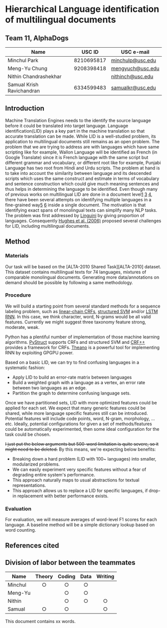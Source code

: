 # Hierarchical Language identification of multilingual documents

## Team 11, AlphaDogs
| Name                      | USC ID     | USC e-mail       |
|---------------------------|------------|------------------|
| Minchul Park              | 8210695817 | minchulp@usc.edu |
| Meng-Yu Chung             | 9208398418 | mengyuch@usc.edu |
| Nithin Chandrashekhar     |            | nithinch@usc.edu |
| Samual Krish Ravichandran | 6334599483 | samualkr@usc.edu |

## Introduction

Machine Translation Engines needs to the identify the source language before it could be translated into target language. Language identification(LID) plays a key part in the machine translation so that accurate translation can be made. While LID is a well-studied problem, its application to multilingual documents still remains as an open problem. The problem that we are trying to address are with languages which have same scripting like for example, Wallon Language will be identified as French (in Google Translate) since it is French language with the same script but different grammar and vocabulary, or different root like for example, Punjabi Language has two root from Hindi and Urdu scripts. The problem at hand is to take into account the similarity between language and its descended scripts which uses the same construct and estimate in terms of vocabulary and sentence construction which could give much meaning sentences and thus helps in determining the language to be identified. Even though many of previous works on multilingual LID are done in a document level[1][1] [3][3] [4][4], there have been several attempts on identifying multiple languages in a fine-grained way[5][5] [6][6] inside a single document. The motivation is that identifying exact spans of monolingual texts can simplify many NLP tasks. The problem was first addressed by [Linguini][1] by giving proportion of languages. Consequently [Hughes et al. (2006)][2] proposed several challenges for LID, including multilingual documents. 

## Method

### Materials

Our task will be based on the [ALTA-2010 Shared Task][ALTA-2010] dataset. This dataset contains multilingual texts for 74 languages, mixtures of comparable monolingual documents. Generating more data/annotations on demand should be possible by following a same methodology.

### Procedure

We will build a starting point from several standard methods for a sequence labeling problem, such as [linear-chain CRFs][7], [structured SVM][8] and/or [LSTM RNN][9]. In this case, we think character, word, N-grams would be all valid features. Currently we might suggest three taxonomy feature strong, moderate, weak.

Python has a plentiful number of implementation of those machine learning algorithms. [PyStruct][10] supports CRFs and structured SVM and [CRF++][11] provides a framework for CRFs. [Theano][12] is a powerful tool for implementing RNN by exploiting GPGPU power.

Based on a basic LID, we can try to find confusing languages in a systematic fashion:

 * Apply LID to build an error-rate matrix between languages
 * Build a weighted graph with a language as a vertex, an error rate between two languages as an edge.
 * Partition the graph to determine confusing language sets.

Once we have partitioned sets, LID with more optimized features could be applied for each set. We expect that many generic features could be shared, while more language specific features still can be introduced. Potential features will include code points, word, N-gram, morphology, ... etc. Ideally, potential configurations for given a set of methods/features could be automatically experimented, then some ideal configuration for the task could be chosen.

<del> I just put the below arguments but 500-word limitation is quite severe, so it might need to be deleted.</del>
By this means, we're expecting below benefits:

 * Breaking down a hard problem (LID with 100~ languages) into smaller, modularized problems.
 * We can easily experiment very specific features without a fear of degrading entire system's performance.
 * This approach naturally maps to usual abstractions for textual representations.
 * This approach allows us to replace a LID for specific languages, if drop-in replacement with better performance exists.

### Evaluation

For evaluation, we will measure averages of word-level F1 scores for each language. A baseline method will be a simple dictionary lookup based on word counting.

## References cited

[1]: http://www.computer.org/csdl/proceedings/hicss/1999/0001/02/00012035.pdf "Linguini: Language Identification for Multilingual Documents"
[2]: http://lrec-conf.org/proceedings/lrec2006/pdf/459_pdf.pdf "Reconsidering Language Identification for Written Language Resources"
[3]: https://aclweb.org/anthology/Q/Q14/Q14-1003.pdf "Automatic Detection and Language Identification of Multilingual Documents"
[4]: https://www.researchgate.net/profile/Zakaria_Elberrichi/publication/220531464_Automatic_Language_Identification_An_Alternative_Unsupervised_Approach_Using_a_New_Hybrid_Algorithm/links/0fcfd50cb7bd3ceeef000000.pdf "Automatic language identification: An alternative unsupervised approach using a new hybrid algorithm"
[5]: http://citeseerx.ist.psu.edu/viewdoc/download?doi=10.1.1.139.6877&rep=rep1&type=pdf#page=14 "A Fine-Grained Model for Language Identification"
[6]: http://tangra.si.umich.edu/~radev/papers/language_identification.pdf "Labeling the Languages of Words in Mixed-Language Documents using Weakly Supervised Methods"
[7]: https://www.cs.utah.edu/~piyush/teaching/crf.pdf "Conditional Random Fields: Probabilistic Models for Segmenting and Labeling Sequence Data"
[8]: http://www.jmlr.org/papers/volume6/tsochantaridis05a/tsochantaridis05a.pdf "Large Margin Methods for Structured and Interdependent Output Variables"
[9]: http://deeplearning.cs.cmu.edu/pdfs/Hochreiter97_lstm.pdf "LONG SHORT-TERM MEMORY"
[10]: https://pystruct.github.io/ "PyStruct - Structured Learning in Python"
[11]: https://taku910.github.io/crfpp/ "CRF++: Yet Another CRF toolkit"
[12]: https://github.com/Theano/Theano "Theano"
[ALTA2010]: http://aclweb.org/anthology/U/U10/U10-1003.pdf "ALTA-2010 Shared Task"

## Division of labor between the teammates

| Name    | Theory | Coding | Data | Writing |
|---------|:------:|:------:|:----:|:-------:|
| Minchul |    ○   |    ○   |   ○  |         |
| Meng-Yu |        |    ○   |   ○  |         |
| Nithin  |        |    ○   |   ○  |    ○    |
| Samual  |    ○   |    ○   |      |    ○    |

This document contains xx words.

